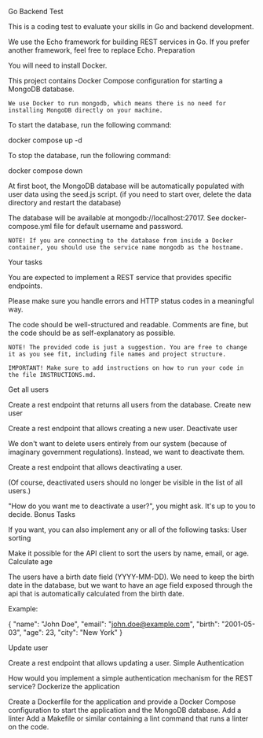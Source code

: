 Go Backend Test

This is a coding test to evaluate your skills in Go and backend development.

We use the Echo framework for building REST services in Go. If you prefer another framework, feel free to replace Echo.
Preparation

You will need to install Docker.

This project contains Docker Compose configuration for starting a MongoDB database.

    We use Docker to run mongodb, which means there is no need for installing MongoDB directly on your machine.

To start the database, run the following command:

docker compose up -d

To stop the database, run the following command:

docker compose down

At first boot, the MongoDB database will be automatically populated with user data using the seed.js script. (if you need to start over, delete the data directory and restart the database)

The database will be available at mongodb://localhost:27017. See docker-compose.yml file for default username and password.

    NOTE! If you are connecting to the database from inside a Docker container, you should use the service name mongodb as the hostname.

Your tasks

You are expected to implement a REST service that provides specific endpoints.

Please make sure you handle errors and HTTP status codes in a meaningful way.

The code should be well-structured and readable. Comments are fine, but the code should be as self-explanatory as possible.

    NOTE! The provided code is just a suggestion. You are free to change it as you see fit, including file names and project structure.

    IMPORTANT! Make sure to add instructions on how to run your code in the file INSTRUCTIONS.md.

Get all users

Create a rest endpoint that returns all users from the database.
Create new user

Create a rest endpoint that allows creating a new user.
Deactivate user

We don't want to delete users entirely from our system (because of imaginary government regulations). Instead, we want to deactivate them.

Create a rest endpoint that allows deactivating a user.

(Of course, deactivated users should no longer be visible in the list of all users.)

"How do you want me to deactivate a user?", you might ask. It's up to you to decide.
Bonus Tasks

If you want, you can also implement any or all of the following tasks:
User sorting

Make it possible for the API client to sort the users by name, email, or age.
Calculate age

The users have a birth date field (YYYY-MM-DD). We need to keep the birth date in the database, but we want to have an age field exposed through the api that is automatically calculated from the birth date.

Example:

{
  "name": "John Doe",
  "email": "john.doe@example.com",
  "birth": "2001-05-03",
  "age": 23,
  "city": "New York"
}

Update user

Create a rest endpoint that allows updating a user.
Simple Authentication

How would you implement a simple authentication mechanism for the REST service?
Dockerize the application

Create a Dockerfile for the application and provide a Docker Compose configuration to start the application and the MongoDB database.
Add a linter
Add a Makefile or similar containing a lint command that runs a linter on the code.
